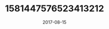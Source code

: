 ---
title: "1581447576523413212"
image: "2017-08-15 06.41.03 1581447576523413212_46248401"
date: "2017-08-15"
type: "photo"
---
